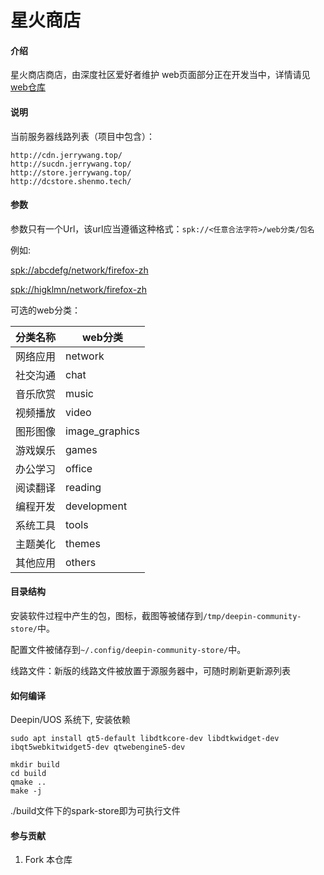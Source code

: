 #  星火商店

#### 介绍
星火商店商店，由深度社区爱好者维护
web页面部分正在开发当中，详情请见[web仓库](https://gitee.com/deepin-community-store/DCSAPP_WEB)

#### 说明

当前服务器线路列表（项目中包含）：

```
http://cdn.jerrywang.top/
http://sucdn.jerrywang.top/
http://store.jerrywang.top/
http://dcstore.shenmo.tech/
```

#### 参数

参数只有一个Url，该url应当遵循这种格式：`spk://<任意合法字符>/web分类/包名`

例如:

[spk://abcdefg/network/firefox-zh](spk://abcdefg/network/firefox-zh)

[spk://higklmn/network/firefox-zh](spk://higklmn/network/firefox-zh)

可选的web分类：

| 分类名称 | web分类   　    |
| -------- | -------------- |
| 网络应用 | network        |
| 社交沟通 | chat           |
| 音乐欣赏 | music          |
| 视频播放 | video          |
| 图形图像 | image_graphics |
| 游戏娱乐 | games          |
| 办公学习 | office         |
| 阅读翻译 | reading        |
| 编程开发 | development    |
| 系统工具 | tools          |
| 主题美化 | themes         |
| 其他应用 | others         |

 #### 目录结构

安装软件过程中产生的包，图标，截图等被储存到`/tmp/deepin-community-store/`中。

配置文件被储存到`~/.config/deepin-community-store/`中。

线路文件：新版的线路文件被放置于源服务器中，可随时刷新更新源列表

#### 如何编译

Deepin/UOS 系统下, 安装依赖

```shell
sudo apt install qt5-default libdtkcore-dev libdtkwidget-dev ibqt5webkitwidget5-dev qtwebengine5-dev
```

```shell
mkdir build
cd build
qmake ..
make -j
```

./build文件下的spark-store即为可执行文件

#### 参与贡献

1.  Fork 本仓库
